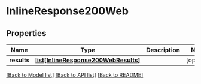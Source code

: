 # InlineResponse200Web

## Properties
Name | Type | Description | Notes
------------ | ------------- | ------------- | -------------
**results** | [**list[InlineResponse200WebResults]**](InlineResponse200WebResults.md) |  | [optional] 

[[Back to Model list]](../README.md#documentation-for-models) [[Back to API list]](../README.md#documentation-for-api-endpoints) [[Back to README]](../README.md)

